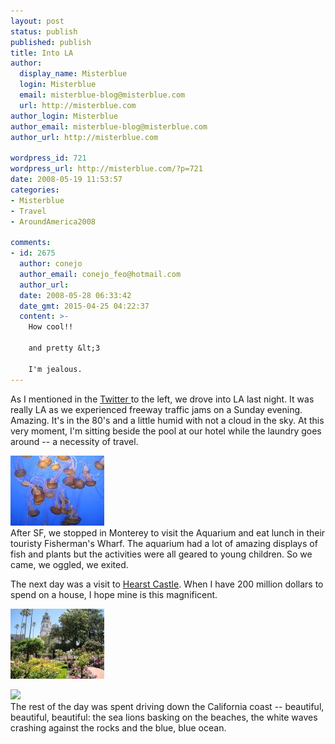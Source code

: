 ```yaml
---
layout: post
status: publish
published: publish
title: Into LA
author:
  display_name: Misterblue
  login: Misterblue
  email: misterblue-blog@misterblue.com
  url: http://misterblue.com
author_login: Misterblue
author_email: misterblue-blog@misterblue.com
author_url: http://misterblue.com

wordpress_id: 721
wordpress_url: http://misterblue.com/?p=721
date: 2008-05-19 11:53:57
categories:
- Misterblue
- Travel
- AroundAmerica2008

comments:
- id: 2675
  author: conejo
  author_email: conejo_feo@hotmail.com
  author_url: 
  date: 2008-05-28 06:33:42
  date_gmt: 2015-04-25 04:22:37
  content: >-
    How cool!!

    and pretty &lt;3

    I'm jealous.
---
```

As I mentioned in the <a href="http://twitter.com/misterblue/">Twitter </a>to the left, we drove into LA last night. It was really LA as we experienced freeway traffic jams on a Sunday evening. Amazing. It's in the 80's and a little humid with not a cloud in the sky. At this very moment, I'm sitting beside the pool at our hotel while the laundry goes around -- a necessity of travel.
<p>
<div class="g2image_float_left"><a href="/images/oldimages/IMG_1215.jpg"><img src="/images/oldimages/thumb/IMG_1215.jpg" class="oldImageThumb"/></a></div>After SF, we stopped in Monterey to visit the Aquarium and eat lunch in their touristy Fisherman's Wharf. The aquarium had a lot of amazing displays of fish and plants but the activities were all geared to young children. So we came, we oggled, we exited. 
</p>
<p>
The next day was a visit to <a href="http://www.hearstcastle.com">Hearst Castle</a>. When I have 200 million dollars to spend on a house, I hope mine is this magnificent.<div class="g2image_float_right"><a href="/images/oldimages/IMG_1333.jpg"><img src="/images/oldimages/thumb/IMG_1333.jpg" class="oldImageThumb"/></a></div>
</p>
<p>
<div class="g2image_float_left"><a href="/images/oldimages/IMG_1270.jpg"><img src="/images/oldimages/thumb/IMG_1270.jpg" class="oldImageThumb"/></a></div>The rest of the day was spent driving down the California coast -- beautiful, beautiful, beautiful: the sea lions basking on the beaches, the white waves crashing against the rocks and the blue, blue ocean.
</p>
